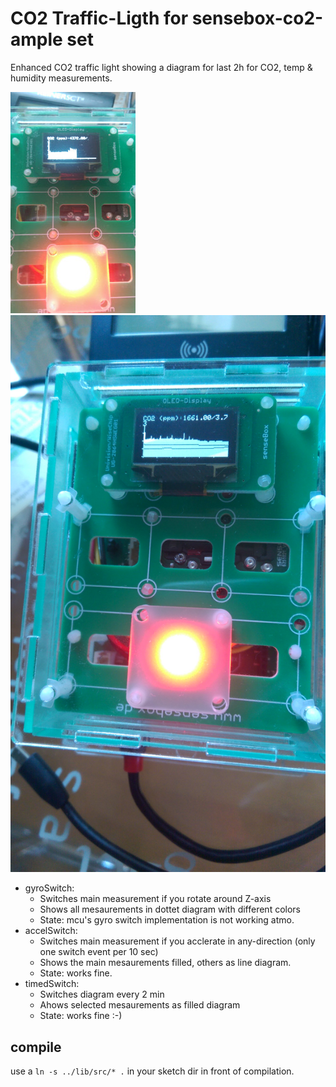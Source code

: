 # CO2 Traffic-Ligth for sensebox-co2-ample set

Enhanced CO2 traffic light showing a diagram for last 2h for CO2, temp & humidity measurements.

![doc/co2_log.jpg](doc/co2_log.jpg) ![doc/co2_multi_log.jpg](doc/co2_multi_log.jpg)


* gyroSwitch: 
    * Switches main measurement if you rotate around Z-axis
    * Shows all mesaurements in dottet diagram with different colors
    * State: mcu's gyro switch implementation is not working atmo.
* accelSwitch: 
    * Switches main measurement if you acclerate in any-direction (only one switch event per 10 sec)
    * Shows the main mesaurements filled, others as line diagram.
    * State: works fine.
* timedSwitch: 
    * Switches diagram every 2 min
    * Ahows selected mesaurements as filled diagram
    * State: works fine :-)

## compile
use a `ln -s ../lib/src/* .` in your sketch dir in front of compilation.